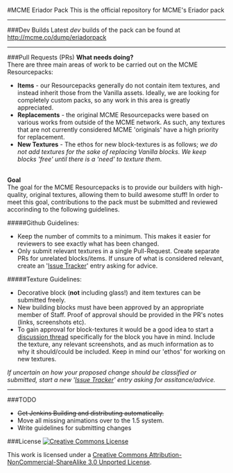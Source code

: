#MCME Eriador Pack
This is the official repository for MCME's Eriador pack

---
###Dev Builds
Latest _dev_ builds of the pack can be found at http://mcme.co/dump/eriadorpack

---
###Pull Requests (PRs)
<b>What needs doing?</b><br/>
There are three main areas of work to be carried out on the MCME Resourcepacks:
- <b>Items</b> - our Resourcepacks generally do not contain item textures, and instead inherit those from the Vanilla assets. Ideally, we are looking for completely custom packs, so any work in this area is greatly appreciated.
- <b>Replacements</b> - the original MCME Resourcepacks were based on various works from outside of the MCME network. As such, any textures that are not currently considered MCME 'originals' have a high priority for replacement.
- <b>New Textures</b> - The ethos for new block-textures is as follows; _we do not add textures for the sake of replacing Vanilla blocks. We keep blocks 'free' until there is a 'need' to texture them_.

<br/>
<b>Goal</b><br/>
The goal for the MCME Resourcepacks is to provide our builders with high-quality, original textures, allowing them to build awesome stuff! In order to meet this goal, contributions to the pack must be submitted and reviewed accorinding to the following guidelines.

#####Github Guidelines:
- Keep the number of commits to a minimum. This makes it easier for reviewers to see exactly what has been changed.
- Only submit relevant textures in a single Pull-Request. Create separate PRs for unrelated blocks/items. If unsure of what is considered relevant, create an '<a href='https://github.com/MCME/MCME-Eriador-Pack/issues'>Issue Tracker</a>' entry asking for advice.

#####Texture Guidelines:
- Decorative block (<b>not</b> including glass!) and item textures can be submitted freely.
- New building blocks must have been approved by an appropriate member of Staff. Proof of approval should be provided in the PR's notes (links, screenshots etc).
- To gain approval for block-textures it would be a good idea to start a <a href='http://mcmiddleearth.com/forum/resource-packs.28/'>discussion thread</a> specifically for the block you have in mind. Include the texture, any relevant screenshots, and as much information as to why it should/could be included. Keep in mind our 'ethos' for working on new textures.

_If uncertain on how your proposed change should be classified or submitted, start a new '<a href='https://github.com/MCME/MCME-Eriador-Pack/issues'>Issue Tracker</a>' entry asking for assitance/advice._

---

###TODO
- ~~Get Jenkins Building and distributing automatically.~~
- Move all missing animations over to the 1.5 system.
- Write guidelines for submitting changes

###License
[![Creative Commons License](http://i.creativecommons.org/l/by-nc-sa/3.0/88x31.png)](http://creativecommons.org/licenses/by-nc-sa/3.0/deed.en_US)

This work is licensed under a [Creative Commons Attribution-NonCommercial-ShareAlike 3.0 Unported License](http://creativecommons.org/licenses/by-nc-sa/3.0/deed.en_US).
